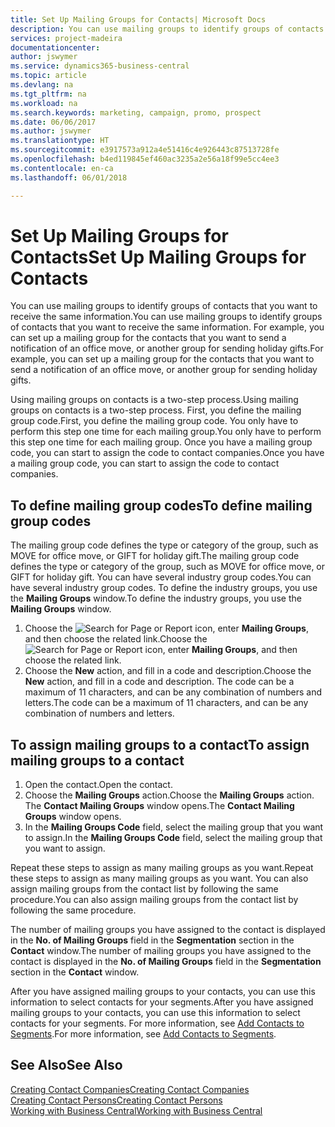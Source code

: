 ```yaml
---
title: Set Up Mailing Groups for Contacts| Microsoft Docs
description: You can use mailing groups to identify groups of contacts that you want to receive the same information, for example, for a marketing campaign or promo.
services: project-madeira
documentationcenter: 
author: jswymer
ms.service: dynamics365-business-central
ms.topic: article
ms.devlang: na
ms.tgt_pltfrm: na
ms.workload: na
ms.search.keywords: marketing, campaign, promo, prospect
ms.date: 06/06/2017
ms.author: jswymer
ms.translationtype: HT
ms.sourcegitcommit: e3917573a912a4e51416c4e926443c87513728fe
ms.openlocfilehash: b4ed119845ef460ac3235a2e56a18f99e5cc4ee3
ms.contentlocale: en-ca
ms.lasthandoff: 06/01/2018

---
```

# <a name="set-up-mailing-groups-for-contacts"></a><span data-ttu-id="c575c-103">Set Up Mailing Groups for Contacts</span><span class="sxs-lookup"><span data-stu-id="c575c-103">Set Up Mailing Groups for Contacts</span></span>
<span data-ttu-id="c575c-104">You can use mailing groups to identify groups of contacts that you want to receive the same information.</span><span class="sxs-lookup"><span data-stu-id="c575c-104">You can use mailing groups to identify groups of contacts that you want to receive the same information.</span></span> <span data-ttu-id="c575c-105">For example, you can set up a mailing group for the contacts that you want to send a notification of an office move, or another group for sending holiday gifts.</span><span class="sxs-lookup"><span data-stu-id="c575c-105">For example, you can set up a mailing group for the contacts that you want to send a notification of an office move, or another group for sending holiday gifts.</span></span>

<span data-ttu-id="c575c-106">Using mailing groups on contacts is a two-step process.</span><span class="sxs-lookup"><span data-stu-id="c575c-106">Using mailing groups on contacts is a two-step process.</span></span> <span data-ttu-id="c575c-107">First, you define the mailing group code.</span><span class="sxs-lookup"><span data-stu-id="c575c-107">First, you define the mailing group code.</span></span> <span data-ttu-id="c575c-108">You only have to perform this step one time for each mailing group.</span><span class="sxs-lookup"><span data-stu-id="c575c-108">You only have to perform this step one time for each mailing group.</span></span> <span data-ttu-id="c575c-109">Once you have a mailing group code, you can start to assign the code to contact companies.</span><span class="sxs-lookup"><span data-stu-id="c575c-109">Once you have a mailing group code, you can start to assign the code to contact companies.</span></span>

## <a name="to-define-mailing-group-codes"></a><span data-ttu-id="c575c-110">To define mailing group codes</span><span class="sxs-lookup"><span data-stu-id="c575c-110">To define mailing group codes</span></span>
<span data-ttu-id="c575c-111">The mailing group code defines the type or category of the group, such as MOVE for office move, or GIFT for holiday gift.</span><span class="sxs-lookup"><span data-stu-id="c575c-111">The mailing group code defines the type or category of the group, such as MOVE for office move, or GIFT for holiday gift.</span></span> <span data-ttu-id="c575c-112">You can have several industry group codes.</span><span class="sxs-lookup"><span data-stu-id="c575c-112">You can have several industry group codes.</span></span> <span data-ttu-id="c575c-113">To define the industry groups, you use the **Mailing Groups** window.</span><span class="sxs-lookup"><span data-stu-id="c575c-113">To define the industry groups, you use the **Mailing Groups** window.</span></span>

1. <span data-ttu-id="c575c-114">Choose the ![Search for Page or Report](media/ui-search/search_small.png "Search for Page or Report icon") icon, enter **Mailing Groups**, and then choose the related link.</span><span class="sxs-lookup"><span data-stu-id="c575c-114">Choose the ![Search for Page or Report](media/ui-search/search_small.png "Search for Page or Report icon") icon, enter **Mailing Groups**, and then choose the related link.</span></span>
2. <span data-ttu-id="c575c-115">Choose the **New** action, and fill in a code and description.</span><span class="sxs-lookup"><span data-stu-id="c575c-115">Choose the **New** action, and fill in a code and description.</span></span> <span data-ttu-id="c575c-116">The code can be a maximum of 11 characters, and can be any combination of numbers and letters.</span><span class="sxs-lookup"><span data-stu-id="c575c-116">The code can be a maximum of 11 characters, and can be any combination of numbers and letters.</span></span>

## <a name="AssignMailGroupContact"></a> <span data-ttu-id="c575c-117">To assign mailing groups to a contact</span><span class="sxs-lookup"><span data-stu-id="c575c-117">To assign mailing groups to a contact</span></span>
1. <span data-ttu-id="c575c-118">Open the contact.</span><span class="sxs-lookup"><span data-stu-id="c575c-118">Open the contact.</span></span>
2. <span data-ttu-id="c575c-119">Choose the **Mailing Groups** action.</span><span class="sxs-lookup"><span data-stu-id="c575c-119">Choose the **Mailing Groups** action.</span></span> <span data-ttu-id="c575c-120">The **Contact Mailing Groups** window opens.</span><span class="sxs-lookup"><span data-stu-id="c575c-120">The **Contact Mailing Groups** window opens.</span></span>
3. <span data-ttu-id="c575c-121">In the **Mailing Groups Code** field, select the mailing group that you want to assign.</span><span class="sxs-lookup"><span data-stu-id="c575c-121">In the **Mailing Groups Code** field, select the mailing group that you want to assign.</span></span>

<span data-ttu-id="c575c-122">Repeat these steps to assign as many mailing groups as you want.</span><span class="sxs-lookup"><span data-stu-id="c575c-122">Repeat these steps to assign as many mailing groups as you want.</span></span> <span data-ttu-id="c575c-123">You can also assign mailing groups from the contact list by following the same procedure.</span><span class="sxs-lookup"><span data-stu-id="c575c-123">You can also assign mailing groups from the contact list by following the same procedure.</span></span>

<span data-ttu-id="c575c-124">The number of mailing groups you have assigned to the contact is displayed in the **No. of Mailing Groups** field in the **Segmentation** section in the **Contact** window.</span><span class="sxs-lookup"><span data-stu-id="c575c-124">The number of mailing groups you have assigned to the contact is displayed in the **No. of Mailing Groups** field in the **Segmentation** section in the **Contact** window.</span></span>

<span data-ttu-id="c575c-125">After you have assigned mailing groups to your contacts, you can use this information to select contacts for your segments.</span><span class="sxs-lookup"><span data-stu-id="c575c-125">After you have assigned mailing groups to your contacts, you can use this information to select contacts for your segments.</span></span> <span data-ttu-id="c575c-126">For more information, see [Add Contacts to Segments](marketing-add-contact-segment.md).</span><span class="sxs-lookup"><span data-stu-id="c575c-126">For more information, see [Add Contacts to Segments](marketing-add-contact-segment.md).</span></span>

## <a name="see-also"></a><span data-ttu-id="c575c-127">See Also</span><span class="sxs-lookup"><span data-stu-id="c575c-127">See Also</span></span>
[<span data-ttu-id="c575c-128">Creating Contact Companies</span><span class="sxs-lookup"><span data-stu-id="c575c-128">Creating Contact Companies</span></span>](marketing-create-contact-companies.md)  
[<span data-ttu-id="c575c-129">Creating Contact Persons</span><span class="sxs-lookup"><span data-stu-id="c575c-129">Creating Contact Persons</span></span>](marketing-create-contact-persons.md)  
[<span data-ttu-id="c575c-130">Working with Business Central</span><span class="sxs-lookup"><span data-stu-id="c575c-130">Working with Business Central</span></span>](ui-work-product.md)

